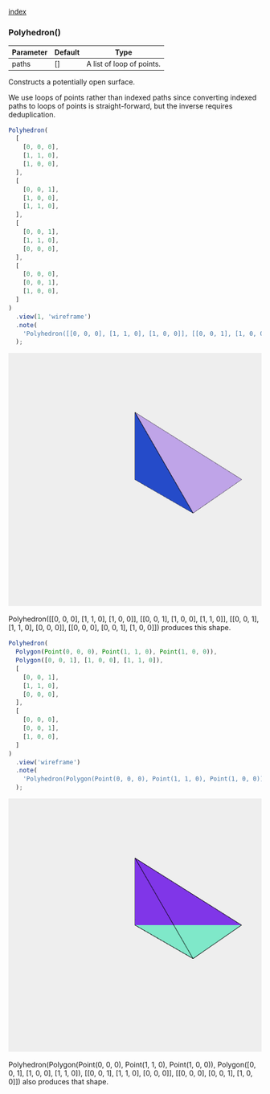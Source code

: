 [index](../../nb/api/index.md)
### Polyhedron()
Parameter|Default|Type
---|---|---
paths|[]|A list of loop of points.

Constructs a potentially open surface.

We use loops of points rather than indexed paths since converting indexed paths to loops of points is straight-forward, but the inverse requires deduplication.

```JavaScript
Polyhedron(
  [
    [0, 0, 0],
    [1, 1, 0],
    [1, 0, 0],
  ],
  [
    [0, 0, 1],
    [1, 0, 0],
    [1, 1, 0],
  ],
  [
    [0, 0, 1],
    [1, 1, 0],
    [0, 0, 0],
  ],
  [
    [0, 0, 0],
    [0, 0, 1],
    [1, 0, 0],
  ]
)
  .view(1, 'wireframe')
  .note(
    'Polyhedron([[0, 0, 0], [1, 1, 0], [1, 0, 0]], [[0, 0, 1], [1, 0, 0], [1, 1, 0]], [[0, 0, 1], [1, 1, 0], [0, 0, 0]], [[0, 0, 0], [0, 0, 1], [1, 0, 0]]) produces this shape.'
  );
```

![Image](Polyhedron.md.0.png)

Polyhedron([[0, 0, 0], [1, 1, 0], [1, 0, 0]], [[0, 0, 1], [1, 0, 0], [1, 1, 0]], [[0, 0, 1], [1, 1, 0], [0, 0, 0]], [[0, 0, 0], [0, 0, 1], [1, 0, 0]]) produces this shape.

```JavaScript
Polyhedron(
  Polygon(Point(0, 0, 0), Point(1, 1, 0), Point(1, 0, 0)),
  Polygon([0, 0, 1], [1, 0, 0], [1, 1, 0]),
  [
    [0, 0, 1],
    [1, 1, 0],
    [0, 0, 0],
  ],
  [
    [0, 0, 0],
    [0, 0, 1],
    [1, 0, 0],
  ]
)
  .view('wireframe')
  .note(
    'Polyhedron(Polygon(Point(0, 0, 0), Point(1, 1, 0), Point(1, 0, 0)), Polygon([0, 0, 1], [1, 0, 0], [1, 1, 0]), [[0, 0, 1], [1, 1, 0], [0, 0, 0]], [[0, 0, 0], [0, 0, 1], [1, 0, 0]]) also produces that shape.'
  );
```

![Image](Polyhedron.md.1.png)

Polyhedron(Polygon(Point(0, 0, 0), Point(1, 1, 0), Point(1, 0, 0)), Polygon([0, 0, 1], [1, 0, 0], [1, 1, 0]), [[0, 0, 1], [1, 1, 0], [0, 0, 0]], [[0, 0, 0], [0, 0, 1], [1, 0, 0]]) also produces that shape.
